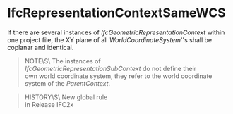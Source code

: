 IfcRepresentationContextSameWCS
===============================
If there are several instances of _IfcGeometricRepresentationContext_ within
one project file, the XY plane of all _WorldCoordinateSystem_''s shall be
coplanar and identical.  
  
> NOTE\S\ The instances of  
 _IfcGeometricRepresentationSubContext_ do not define their  
own world coordinate system, they refer to the world coordinate  
system of the _ParentContext_.  
  
> HISTORY\S\ New global rule  
in Release IFC2x  


